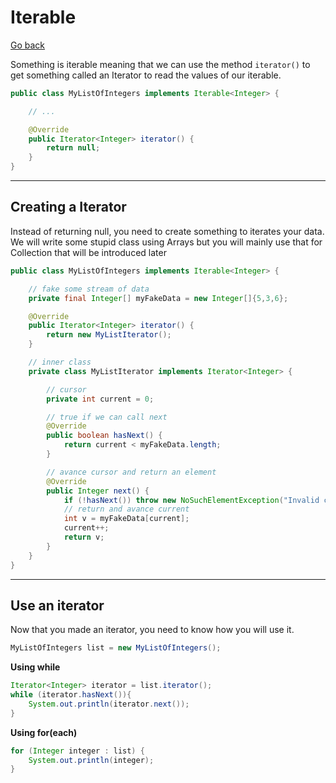 # Iterable

[Go back](../../index.md#advanced)

Something is iterable meaning that we can use the method `iterator()` to get something called an Iterator to read the values of our iterable.

```java
public class MyListOfIntegers implements Iterable<Integer> {

    // ...

    @Override
    public Iterator<Integer> iterator() {
        return null;
    }
}
```

<hr class="sr">

## Creating a Iterator

Instead of returning null, you need to create something to iterates your data. We will write some stupid class using Arrays but you will mainly use that for Collection that will be introduced later

```java
public class MyListOfIntegers implements Iterable<Integer> {

    // fake some stream of data
    private final Integer[] myFakeData = new Integer[]{5,3,6};

    @Override
    public Iterator<Integer> iterator() {
        return new MyListIterator();
    }

    // inner class
    private class MyListIterator implements Iterator<Integer> {

        // cursor
        private int current = 0;

        // true if we can call next
        @Override
        public boolean hasNext() {
            return current < myFakeData.length;
        }

        // avance cursor and return an element
        @Override
        public Integer next() {
            if (!hasNext()) throw new NoSuchElementException("Invalid call of next.");
            // return and avance current
            int v = myFakeData[current];
            current++;
            return v;
        }
    }
}
```

<hr class="sl">

## Use an iterator

Now that you made an iterator, you need to know how you will use it.

```java
MyListOfIntegers list = new MyListOfIntegers();
```

**Using while**

```java
Iterator<Integer> iterator = list.iterator();
while (iterator.hasNext()){
    System.out.println(iterator.next());
}
```

**Using for(each)**

```java
for (Integer integer : list) {
    System.out.println(integer);
}
```

